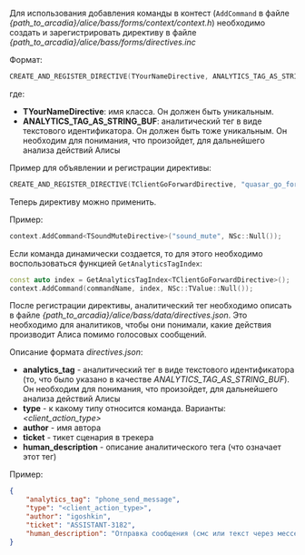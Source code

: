 Для использования добавления команды в контест (`AddCommand` в файле _{path_to_arcadia}/alice/bass/forms/context/context.h_) необходимо создать и зарегистрировать директиву в файле _{path_to_arcadia}/alice/bass/forms/directives.inc_

Формат:
```cpp
CREATE_AND_REGISTER_DIRECTIVE(TYourNameDirective, ANALYTICS_TAG_AS_STRING_BUF)
```

где:
* **TYourNameDirective**: имя класса. Он должен быть уникальным.
* **ANALYTICS_TAG_AS_STRING_BUF**: аналитический тег в виде текстового идентификатора. Он должен быть тоже уникальным. Он необходим для понимания, что произойдет, для дальнейшего анализа действий Алисы

Пример для объявлении и регистрации директивы:
```cpp
CREATE_AND_REGISTER_DIRECTIVE(TClientGoForwardDirective, "quasar_go_forward")
```

Теперь директиву можно применить.

Пример:
```cpp
context.AddCommand<TSoundMuteDirective>("sound_mute", NSc::Null());
```

Если команда динамически создается, то для этого необходимо воспользоваться функцией `GetAnalyticsTagIndex`:
```cpp
const auto index = GetAnalyticsTagIndex<TClientGoForwardDirective>();
context.AddCommand(commandName, index, NSc::TValue::Null());
```

После регистрации директивы, аналитический тег необходимо описать в файле _{path_to_arcadia}/alice/bass/data/directives.json_. Это необходимо для аналитиков, чтобы они понимали, какие действия производит Алиса помимо голосовых сообщений.

Описание формата _directives.json_:
* **analytics_tag** - аналитический тег в виде текстового идентификатора (то, что было указано в качестве _ANALYTICS_TAG_AS_STRING_BUF_). Он необходим для понимания, что произойдет, для дальнейшего анализа действий Алисы
* **type** - к какому типу относится команда. Варианты: _<client_action_type>_
* **author** - имя автора
* **ticket** - тикет сценария в трекера
* **human_description** - описание аналитического тега (что означает этот тег)


Пример:
```json
{
    "analytics_tag": "phone_send_message",
    "type": "<client_action_type>",
    "author": "igoshkin",
    "ticket": "ASSISTANT-3182",
    "human_description": "Отправка сообщения (смс или текст через мессенджер) указанному адресату"
}
```

